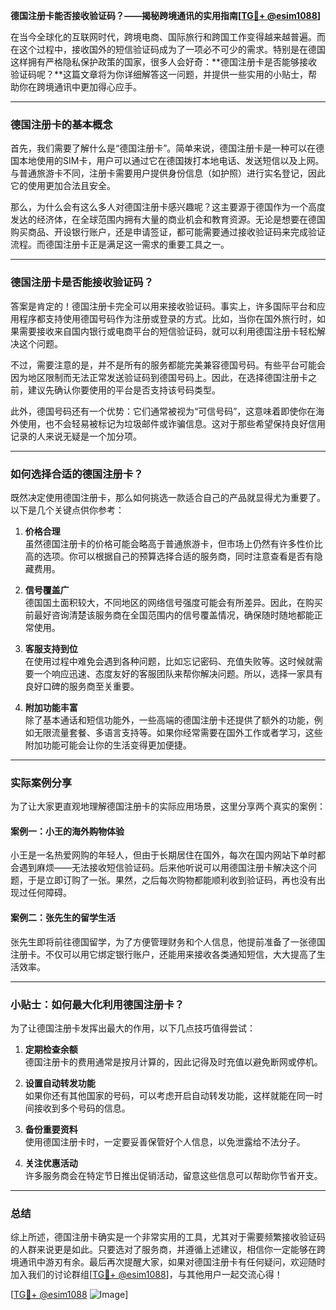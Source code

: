 **德国注册卡能否接收验证码？——揭秘跨境通讯的实用指南[[TG💪+ @esim1088](https://t.me/s/esim1088)]**

在当今全球化的互联网时代，跨境电商、国际旅行和跨国工作变得越来越普遍。而在这个过程中，接收国外的短信验证码成为了一项必不可少的需求。特别是在德国这样拥有严格隐私保护政策的国家，很多人会好奇：**德国注册卡是否能够接收验证码呢？**这篇文章将为你详细解答这一问题，并提供一些实用的小贴士，帮助你在跨境通讯中更加得心应手。

---

### 德国注册卡的基本概念

首先，我们需要了解什么是“德国注册卡”。简单来说，德国注册卡是一种可以在德国本地使用的SIM卡，用户可以通过它在德国拨打本地电话、发送短信以及上网。与普通旅游卡不同，注册卡需要用户提供身份信息（如护照）进行实名登记，因此它的使用更加合法且安全。

那么，为什么会有这么多人对德国注册卡感兴趣呢？这主要源于德国作为一个高度发达的经济体，在全球范围内拥有大量的商业机会和教育资源。无论是想要在德国购买商品、开设银行账户，还是申请签证，都可能需要通过接收验证码来完成验证流程。而德国注册卡正是满足这一需求的重要工具之一。

---

### 德国注册卡是否能接收验证码？

答案是肯定的！德国注册卡完全可以用来接收验证码。事实上，许多国际平台和应用程序都支持使用德国号码作为注册或登录的方式。比如，当你在国外旅行时，如果需要接收来自国内银行或电商平台的短信验证码，就可以利用德国注册卡轻松解决这个问题。

不过，需要注意的是，并不是所有的服务都能完美兼容德国号码。有些平台可能会因为地区限制而无法正常发送验证码到德国号码上。因此，在选择德国注册卡之前，建议先确认你要使用的平台是否支持该号码类型。

此外，德国号码还有一个优势：它们通常被视为“可信号码”，这意味着即使你在海外使用，也不会轻易被标记为垃圾邮件或诈骗信息。这对于那些希望保持良好信用记录的人来说无疑是一个加分项。

---

### 如何选择合适的德国注册卡？

既然决定使用德国注册卡，那么如何挑选一款适合自己的产品就显得尤为重要了。以下是几个关键点供你参考：

1. **价格合理**  
   虽然德国注册卡的价格可能会略高于普通旅游卡，但市场上仍然有许多性价比高的选项。你可以根据自己的预算选择合适的服务商，同时注意查看是否有隐藏费用。

2. **信号覆盖广**  
   德国国土面积较大，不同地区的网络信号强度可能会有所差异。因此，在购买前最好咨询清楚该服务商在全国范围内的信号覆盖情况，确保随时随地都能正常使用。

3. **客服支持到位**  
   在使用过程中难免会遇到各种问题，比如忘记密码、充值失败等。这时候就需要一个响应迅速、态度友好的客服团队来帮你解决问题。所以，选择一家具有良好口碑的服务商至关重要。

4. **附加功能丰富**  
   除了基本通话和短信功能外，一些高端的德国注册卡还提供了额外的功能，例如无限流量套餐、多语言支持等。如果你经常需要在国外工作或者学习，这些附加功能可能会让你的生活变得更加便捷。

---

### 实际案例分享

为了让大家更直观地理解德国注册卡的实际应用场景，这里分享两个真实的案例：

#### 案例一：小王的海外购物体验  
小王是一名热爱网购的年轻人，但由于长期居住在国外，每次在国内网站下单时都会遇到麻烦——无法接收短信验证码。后来他听说可以用德国注册卡解决这个问题，于是立即订购了一张。果然，之后每次购物都能顺利收到验证码，再也没有出现过任何障碍。

#### 案例二：张先生的留学生活  
张先生即将前往德国留学，为了方便管理财务和个人信息，他提前准备了一张德国注册卡。不仅可以用它绑定银行账户，还能用来接收各类通知短信，大大提高了生活效率。

---

### 小贴士：如何最大化利用德国注册卡？

为了让德国注册卡发挥出最大的作用，以下几点技巧值得尝试：

1. **定期检查余额**  
   德国注册卡的费用通常是按月计算的，因此记得及时充值以避免断网或停机。

2. **设置自动转发功能**  
   如果你还有其他国家的号码，可以考虑开启自动转发功能，这样就能在同一时间接收到多个号码的信息。

3. **备份重要资料**  
   使用德国注册卡时，一定要妥善保管好个人信息，以免泄露给不法分子。

4. **关注优惠活动**  
   许多服务商会在特定节日推出促销活动，留意这些信息可以帮助你节省开支。

---

### 总结

综上所述，德国注册卡确实是一个非常实用的工具，尤其对于需要频繁接收验证码的人群来说更是如此。只要选对了服务商，并遵循上述建议，相信你一定能够在跨境通讯中游刃有余。最后再次提醒大家，如果对德国注册卡有任何疑问，欢迎随时加入我们的讨论群组[[TG💪+ @esim1088](https://t.me/s/esim1088)]，与其他用户一起交流心得！

[[TG💪+ @esim1088](https://t.me/s/esim1088) ![Image](https://i.postimg.cc/4NQfJmqS/Snipaste-2025-05-13-00-14-12.png)]